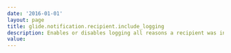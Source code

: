 ```yaml
---
date: '2016-01-01'
layout: page
title: glide.notification.recipient.include_logging
description: Enables or disables logging all reasons a recipient was included. This property is a master switch. If it is set to true, the subsequent properties dealing with the inclusion of logging are enabled. If it is set to false, none of the subsequent properties relating to the inclusion of logging are enabled.
value:  
---
```

